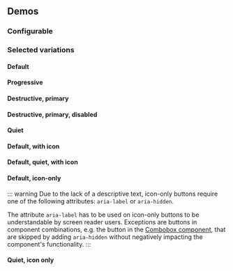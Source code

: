 <script setup>
import { CdxButton } from '@wikimedia/codex';
import ButtonWithIcon from '@/../component-demos/button/examples/ButtonWithIcon.vue';
import QuietButtonWithIcon from '@/../component-demos/button/examples/QuietButtonWithIcon.vue';
import IconOnlyButton from '@/../component-demos/button/examples/IconOnlyButton.vue';
import QuietIconOnlyButton from '@/../component-demos/button/examples/QuietIconOnlyButton.vue';


// TODO: is it possible to get type checking in this markdown file, so we can
// take advantage of the defined config types?
const controlsConfig = [
	{
		name: 'action',
		type: 'radio',
		options: [ 'default', 'progressive', 'destructive' ],
	},
	{
		name: 'type',
		type: 'radio',
		options: [ 'normal', 'primary', 'quiet' ],
	},
	{
		name: 'disabled',
		type: 'boolean'
	},
	{
		name: 'default',
		type: 'slot',
		default: 'Click me'
	}
];
</script>

## Demos

### Configurable

<cdx-demo-wrapper :controls-config="controlsConfig" :show-generated-code="true">
<template v-slot:demo="{ propValues, slotValues }">
<cdx-button v-bind="propValues">
	{{ slotValues.default }}
</cdx-button>
</template>
</cdx-demo-wrapper>

### Selected variations

#### Default

<cdx-demo-wrapper>
<template v-slot:demo>
<cdx-button>Click me</cdx-button>
</template>

<template v-slot:code>

```vue
<cdx-button>Click me</cdx-button>
```

</template>
</cdx-demo-wrapper>

#### Progressive

<cdx-demo-wrapper>
<template v-slot:demo>
<cdx-button action="progressive">Click me</cdx-button>
</template>

<template v-slot:code>

```vue
<cdx-button action="progressive">Click me</cdx-button>
```

</template>
</cdx-demo-wrapper>

#### Destructive, primary

<cdx-demo-wrapper>
<template v-slot:demo>
<cdx-button action="destructive" type="primary">Click me</cdx-button>
</template>

<template v-slot:code>

```vue
<cdx-button action="destructive" type="primary">Click me</cdx-button>
```

</template>
</cdx-demo-wrapper>

#### Destructive, primary, disabled

<cdx-demo-wrapper>
<template v-slot:demo>
<cdx-button
	action="destructive"
	type="primary"
	:disabled="true"
>
	Click me
</cdx-button></template>

<template v-slot:code>

```vue
<cdx-button
	action="destructive"
	type="primary"
	:disabled="true"
>
	Click me
</cdx-button>
```

</template>
</cdx-demo-wrapper>

#### Quiet
<cdx-demo-wrapper>
<template v-slot:demo>
<cdx-button	type="quiet">Click me</cdx-button>
</template>

<template v-slot:code>

```vue
<cdx-button	type="quiet">Click me</cdx-button>
```

</template>
</cdx-demo-wrapper>

#### Default, with icon

<cdx-demo-wrapper>
<template v-slot:demo>
<button-with-icon />
</template>

<template v-slot:code>

<<< @/../component-demos/button/examples/ButtonWithIcon.vue

</template>
</cdx-demo-wrapper>

#### Default, quiet, with icon

<cdx-demo-wrapper>
<template v-slot:demo>
<quiet-button-with-icon />
</template>

<template v-slot:code>

<<< @/../component-demos/button/examples/QuietButtonWithIcon.vue

</template>
</cdx-demo-wrapper>

#### Default, icon-only

::: warning
Due to the lack of a descriptive text, icon-only buttons require one of the following attributes: `aria-label` or `aria-hidden`.

The attribute `aria-label` has to be used on icon-only buttons to be understandable by screen reader users. Exceptions are buttons in component combinations, e.g. the button in the [Combobox component](./combobox), that are skipped by adding `aria-hidden` without negatively impacting the component's functionality.
:::

<cdx-demo-wrapper>
<template v-slot:demo>
<icon-only-button />
</template>

<template v-slot:code>

<<< @/../component-demos/button/examples/IconOnlyButton.vue

</template>
</cdx-demo-wrapper>

#### Quiet, icon only
<cdx-demo-wrapper>
<template v-slot:demo>
<quiet-icon-only-button />
</template>

<template v-slot:code>

<<< @/../component-demos/button/examples/QuietIconOnlyButton.vue

</template>
</cdx-demo-wrapper>

